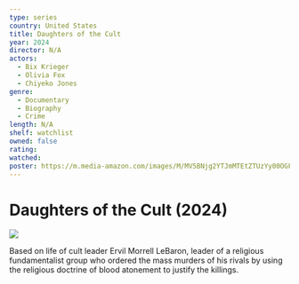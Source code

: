 ```yaml
---
type: series
country: United States
title: Daughters of the Cult
year: 2024
director: N/A
actors:
  - Bix Krieger
  - Olivia Fox
  - Chiyeko Jones
genre:
  - Documentary
  - Biography
  - Crime
length: N/A
shelf: watchlist
owned: false
rating:
watched:
poster: https://m.media-amazon.com/images/M/MV5BNjg2YTJmMTEtZTUzYy00OGFiLWEwNmYtYmNkMTIyMDI2YzZhXkEyXkFqcGc@._V1_SX300.jpg
---
```


# Daughters of the Cult (2024)

![](https://m.media-amazon.com/images/M/MV5BNjg2YTJmMTEtZTUzYy00OGFiLWEwNmYtYmNkMTIyMDI2YzZhXkEyXkFqcGc@._V1_SX300.jpg)

Based on life of cult leader Ervil Morrell LeBaron, leader of a religious fundamentalist group who ordered the mass murders of his rivals by using the religious doctrine of blood atonement to justify the killings.
